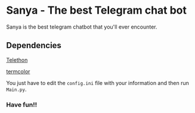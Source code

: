 # Sanya - The best Telegram chat bot

Sanya is the best telegram chatbot that you'll ever encounter.

## Dependencies

[Telethon](https://docs.telethon.dev/en/latest/)

[termcolor](https://pypi.org/project/termcolor/)

You just have to edit the `config.ini` file with your information and then run `Main.py`.

### Have fun!!
